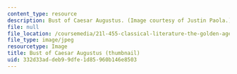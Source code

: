 ```yaml
---
content_type: resource
description: Bust of Caesar Augustus. (Image courtesy of Justin Paola.)
file: null
file_location: /coursemedia/21l-455-classical-literature-the-golden-age-of-augustan-rome-fall-2004/332d33addeb99dfe1d85960b146e8503_21l-455f04-th.jpg
file_type: image/jpeg
resourcetype: Image
title: Bust of Caesar Augustus (thumbnail)
uid: 332d33ad-deb9-9dfe-1d85-960b146e8503
---
```

